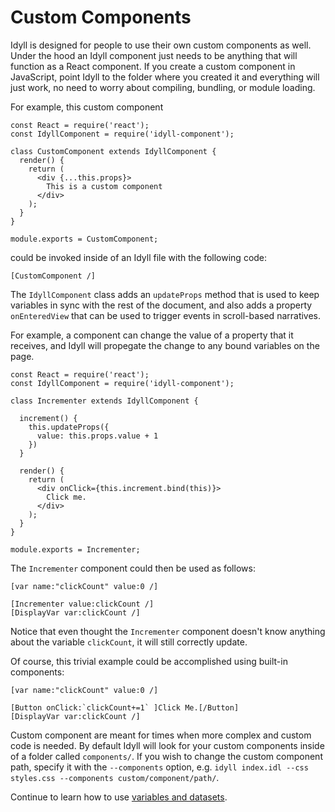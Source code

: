 
# Custom Components

Idyll is designed for people to use their own custom components as well.
Under the hood an Idyll component just needs to be anything that will
function as a React component. If you create a custom component in
JavaScript, point Idyll to the folder where you created it and
everything will just work, no need to worry about compiling, bundling,
or module loading.

For example, this custom component

```
const React = require('react');
const IdyllComponent = require('idyll-component');

class CustomComponent extends IdyllComponent {
  render() {
    return (
      <div {...this.props}>
        This is a custom component
      </div>
    );
  }
}

module.exports = CustomComponent;
```

could be invoked inside of an Idyll file with the
following code:

```
[CustomComponent /]
```

The `IdyllComponent` class adds an
`updateProps` method that is used to keep
variables in sync with the rest of the document, and also
adds a property `onEnteredView` that can be used to
trigger events in scroll-based narratives.

For example, a component can change the value of a
property that it receives, and Idyll will propegate
the change to any bound variables on the page.

```
const React = require('react');
const IdyllComponent = require('idyll-component');

class Incrementer extends IdyllComponent {

  increment() {
    this.updateProps({
      value: this.props.value + 1
    })
  }

  render() {
    return (
      <div onClick={this.increment.bind(this)}>
        Click me.
      </div>
    );
  }
}

module.exports = Incrementer;
```

The `Incrementer` component could then be used as follows:

```
[var name:"clickCount" value:0 /]

[Incrementer value:clickCount /]
[DisplayVar var:clickCount /]
```

Notice that even thought the `Incrementer` component doesn't know
anything about the variable `clickCount`, it will still correctly
update.

Of course, this trivial example could be accomplished using built-in components:

```
[var name:"clickCount" value:0 /]

[Button onClick:`clickCount+=1` ]Click Me.[/Button]
[DisplayVar var:clickCount /]
```

Custom component are meant for times when more complex and custom
code is needed. By default Idyll will look for your custom components 
inside of a folder called `components/`. If you wish to change the custom 
component path, specify it with the `--components` option, e.g. 
`idyll index.idl --css styles.css --components custom/component/path/`.


Continue to learn how to use [variables and datasets](/components-variables-and-datasets).